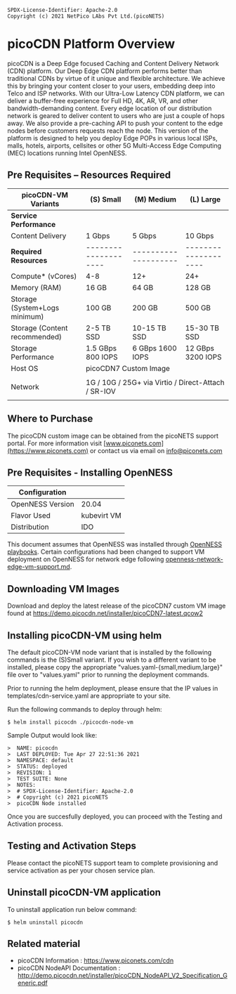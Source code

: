 ```text
SPDX-License-Identifier: Apache-2.0
Copyright (c) 2021 NetPico LAbs Pvt Ltd.(picoNETS)
```


# **picoCDN Platform Overview**
picoCDN is a Deep Edge focused Caching and Content Delivery Network (CDN) platform. Our Deep Edge CDN platform performs better than traditional CDNs by virtue of it unique and flexible architecture. We achieve this by bringing your content closer to your users, embedding deep into Telco and ISP networks.  With our Ultra-Low Latency CDN platform, we can deliver a buffer-free experience for Full HD, 4K, AR, VR, and other bandwidth-demanding content. Every edge location of our distribution network is geared to deliver content to users who are just a couple of hops away. We also provide a pre-caching API to push your content to the edge nodes before customers requests reach the node. This version of the platform is designed to help you deploy Edge POPs in various local ISPs, malls, hotels, airports, cellsites or other 5G Multi-Access Edge Computing (MEC) locations running Intel OpenNESS.


## **Pre Requisites – Resources Required**

| **picoCDN-VM Variants**       | **(S) Small**        | **(M) Medium**       | **(L) Large**        |
| ----------------------------- | -------------------- | -------------------- | -------------------- |
| **Service Performance**       |                      |                      |                      |
| Content Delivery              | 1  Gbps              | 5  Gbps              | 10  Gbps             |
| **Required Resources**        | -------------------- | -------------------- | -------------------- |
| Compute* (vCores)             | 4-8                  | 12+                  | 24+                  |
| Memory (RAM)                  | 16 GB                | 64 GB                | 128 GB               |
| Storage (System+Logs minimum) | 100  GB              | 200  GB              | 500  GB              |
| Storage (Content recommended) | 2-5 TB SSD           | 10-15 TB SSD         | 15-30 TB SSD         |
| Storage Performance           | 1.5 GBps  800 IOPS   | 6 GBps   1600 IOPS   | 12 GBps    3200 IOPS |
| Host OS                       <td colspan=3> picoCDN7 Custom Image </td></tr>
| Network                       <td colspan=3> 1G / 10G / 25G+ via  Virtio / Direct-Attach / SR-IOV</td></tr>


## **Where to Purchase**

The picoCDN custom image can be obtained from the picoNETS support portal. For more information visit [www.piconets.com](https://www.piconets.com) or contact us via email on info@piconets.com


## Pre Requisites - Installing OpenNESS

|**Configuration**                   |                       |
|  ----------------------------------|-----------------------|
| OpenNESS Version                   | 20.04                 |
| Flavor Used 			     | kubevirt VM           |
| Distribution	                     | IDO       	     |

This document assumes that OpenNESS was installed through [OpenNESS playbooks](https://github.com/open-ness/specs/blob/master/doc/getting-started/network-edge/controller-edge-node-setup.md). Certain configurations had been changed to support VM deployment on OpenNESS for network edge following [openness-network-edge-vm-support.md](https://github.com/open-ness/specs/blob/master/doc/applications-onboard/openness-network-edge-vm-support.md).

## Downloading VM Images

Download and deploy the latest release of the picoCDN7 custom VM image found at https://demo.picocdn.net/installer/picoCDN7-latest.qcow2

## Installing picoCDN-VM using helm

The default picoCDN-VM node variant that is installed by the following commands is the (S)Small variant. If you wish to a different variant to be installed, please copy the appropriate "values.yaml-{small,medium,large}" file over to "values.yaml" prior to running the deployment commands.

Prior to running the helm deployment, please ensure that the IP values in templates/cdn-service.yaml are appropriate to your site.

Run the following commands to deploy through helm:

```shell
$ helm install picocdn ./picocdn-node-vm
```

 Sample Output would look like:

```shell
>  NAME: picocdn
>  LAST DEPLOYED: Tue Apr 27 22:51:36 2021
>  NAMESPACE: default
>  STATUS: deployed
>  REVISION: 1
>  TEST SUITE: None
>  NOTES:
>  # SPDX-License-Identifier: Apache-2.0
>  # Copyright (c) 2021 picoNETS
>  picoCDN Node installed
```
Once you are succesfully deployed, you can proceed with the Testing and Activation process.

## Testing and Activation Steps

Please contact the picoNETS support team to complete provisioning and service activation as per your chosen service plan.

## Uninstall picoCDN-VM application
To uninstall application run below command:

```shell    
$ helm uninstall picocdn
```

## **Related material**
* picoCDN Information : https://www.piconets.com/cdn
* picoCDN NodeAPI Documentation : http://demo.picocdn.net/installer/picoCDN_NodeAPI_V2_Specification_Generic.pdf
